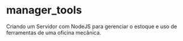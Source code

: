 # manager_tools

Criando um Servidor com NodeJS para gerenciar o estoque e uso de ferramentas de uma oficina mecânica.